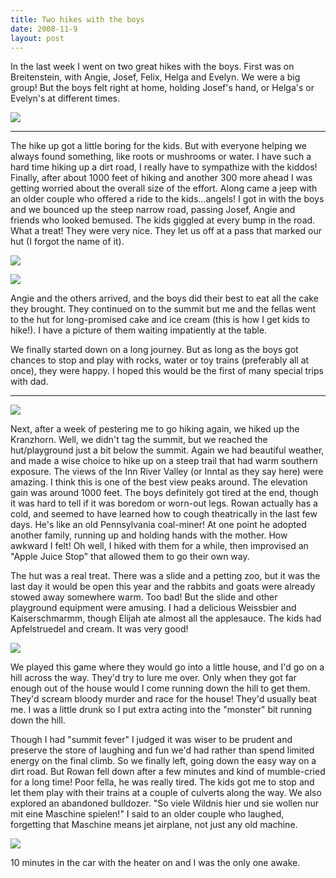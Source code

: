 ```yaml
---
title: Two hikes with the boys
date: 2008-11-9
layout: post
---
```


In the last week I went on two great hikes with the boys. First was on
Breitenstein, with Angie, Josef, Felix, Helga and Evelyn. We were a big
group! But the boys felt right at home, holding Josef's hand, or Helga's
or Evelyn's at different times.
  
  
[![](http://farm4.static.flickr.com/3174/3005163174_34233e687b.jpg)](http://www.flickr.com/photos/ripsawridge/3005163174/)
  
---
  
The hike up got a little boring for the kids. But with everyone helping
we always found something, like roots or mushrooms or water. I have such
a hard time hiking up a dirt road, I really have to sympathize with the
kiddos! Finally, after about 1000 feet of hiking and another 300 more ahead
I was getting worried about the overall size of the effort. Along came
a jeep with an older couple who offered a ride to the kids...angels! I
got in with the boys and we bounced up the steep narrow road, passing Josef,
Angie and friends who looked bemused. The kids giggled at every bump in
the road. What a treat! They were very nice. They let us off at a pass
that marked our hut (I forgot the name of it).
  
  
[![](http://farm4.static.flickr.com/3007/3004321135_30ebef404e.jpg)](http://www.flickr.com/photos/ripsawridge/3004321135/)
  
  
[![](http://farm4.static.flickr.com/3245/3004329887_2f2e566170.jpg)](http://www.flickr.com/photos/ripsawridge/3004329887/)
  
  
Angie and the others arrived, and the boys did their best to eat all the
cake they brought. They continued on to the summit but me and the fellas
went to the hut for long-promised cake and ice cream (this is how I get
kids to hike!). I have a picture of them waiting impatiently at the table.
  
  
We finally started down on a long journey. But as long as the boys got
chances to stop and play with rocks, water or toy trains (preferably all
at once), they were happy. I hoped this would be the first of many special
trips with dad.
  
  

---

  
  
[![](http://farm4.static.flickr.com/3187/3017068096_f56355b295.jpg)](http://www.flickr.com/photos/ripsawridge/3017068096/)
  
  
Next, after a week of pestering me to go hiking again, we hiked up the
Kranzhorn. Well, we didn't tag the summit, but we reached the hut/playground
just a bit below the summit. Again we had beautiful weather, and made a
wise choice to hike up on a steep trail that had warm southern exposure.
The views of the Inn River Valley (or Inntal as they say here) were amazing.
I think this is one of the best view peaks around. The elevation gain was
around 1000 feet. The boys definitely got tired at the end, though it was
hard to tell if it was boredom or worn-out legs. Rowan actually has a cold,
and seemed to have learned how to cough theatrically in the last few days.
He's like an old Pennsylvania coal-miner! At one point he adopted another
family, running up and holding hands with the mother. How awkward I felt!
Oh well, I hiked with them for a while, then improvised an "Apple Juice
Stop" that allowed them to go their own way.
  
  
  
The hut was a real treat. There was a slide and a petting zoo, but it
was the last day it would be open this year and the rabbits and goats were
already stowed away somewhere warm. Too bad! But the slide and other playground
equipment were amusing. I had a delicious Weissbier and Kaiserschmarmm,
though Elijah ate almost all the applesauce. The kids had Apfelstruedel
and cream. It was very good!
  
  
[![](http://farm4.static.flickr.com/3064/3017074488_02d3be82b3.jpg)](http://www.flickr.com/photos/ripsawridge/3017074488/)
  
  
We played this game where they would go into a little house, and I'd go
on a hill across the way. They'd try to lure me over. Only when they got
far enough out of the house would I come running down the hill to get them.
They'd scream bloody murder and race for the house! They'd usually beat
me. I was a little drunk so I put extra acting into the "monster" bit running
down the hill.
  
  
Though I had "summit fever" I judged it was wiser to be prudent and preserve
the store of laughing and fun we'd had rather than spend limited energy
on the final climb. So we finally left, going down the easy way on a dirt
road. But Rowan fell down after a few minutes and kind of mumble-cried
for a long time! Poor fella, he was really tired. The kids got me to stop
and let them play with their trains at a couple of culverts along the way.
We also explored an abandoned bulldozer. "So viele Wildnis hier und sie
wollen nur mit eine Maschine spielen!" I said to an older couple who laughed,
forgetting that Maschine means jet airplane, not just any old machine.
  
  
[![](http://farm4.static.flickr.com/3147/3017084280_0957b8c9fb.jpg)](http://www.flickr.com/photos/ripsawridge/3017084280/)
  
  
10 minutes in the car with the heater on and I was the only one awake.
